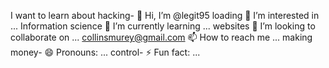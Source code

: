 I want to learn about hacking- 👋 Hi, I’m @legit95
loading 👀 I’m interested in ...
Information science 🌱 I’m currently learning ...
websites 💞️ I’m looking to collaborate on ...
collinsmurey@gmail.com 📫 How to reach me ...
making money- 😄 Pronouns: ...
control- ⚡ Fun fact: ...

<!---
legit95/legit95 is a ✨ special ✨ repository because its `README.md` (this file) appears on your GitHub profile.
You can click the Preview link to take a look at your changes.
--->
